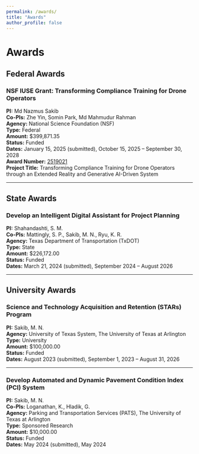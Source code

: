 ```yaml
---
permalink: /awards/
title: "Awards"
author_profile: false
---
```


# Awards
## Federal Awards

### NSF IUSE Grant: Transforming Compliance Training for Drone Operators
**PI:** Md Nazmus Sakib  
**Co-PIs:** Zhe Yin, Somin Park, Md Mahmudur Rahman  
**Agency:** National Science Foundation (NSF)  
**Type:** Federal  
**Amount:** $399,871.35  
**Status:** Funded  
**Dates:** January 15, 2025 (submitted), October 15, 2025 – September 30, 2028  
**Award Number:** [2519021](https://www.nsf.gov/awardsearch/showAward?AWD_ID=2519021&HistoricalAwards=false)  
**Project Title:** Transforming Compliance Training for Drone Operators through an Extended Reality and Generative AI-Driven System

---

## State Awards

### Develop an Intelligent Digital Assistant for Project Planning
**PI:** Shahandashti, S. M.  
**Co-PIs:** Mattingly, S. P., Sakib, M. N., Ryu, K. R.  
**Agency:** Texas Department of Transportation (TxDOT)  
**Type:** State  
**Amount:** $226,172.00  
**Status:** Funded  
**Dates:** March 21, 2024 (submitted), September 2024 – August 2026

---

## University Awards

### Science and Technology Acquisition and Retention (STARs) Program
**PI:** Sakib, M. N.  
**Agency:** University of Texas System, The University of Texas at Arlington  
**Type:** University  
**Amount:** $100,000.00  
**Status:** Funded  
**Dates:** August 2023 (submitted), September 1, 2023 – August 31, 2026

---

### Develop Automated and Dynamic Pavement Condition Index (PCI) System
**PI:** Sakib, M. N.  
**Co-PIs:** Loganathan, K., Hladik, G.  
**Agency:** Parking and Transportation Services (PATS), The University of Texas at Arlington  
**Type:** Sponsored Research  
**Amount:** $10,000.00  
**Status:** Funded  
**Dates:** May 2024 (submitted), May 2024
